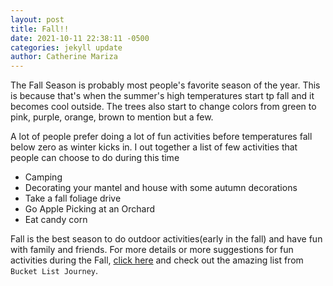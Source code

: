 ```yaml
---
layout: post
title: Fall!!
date: 2021-10-11 22:38:11 -0500
categories: jekyll update
author: Catherine Mariza
---
```

The Fall Season is probably most people's favorite season of the year. This is because that's when the summer's high temperatures start tp fall and it becomes cool outside. The trees also start to change colors from green to pink, purple, orange, brown to mention but a few.

A lot of people prefer doing a lot of fun activities before temperatures fall below zero as winter kicks in. I out together a list of few activities that people can choose to do during this time

* Camping
* Decorating your mantel and house with some autumn decorations
* Take a fall foliage drive
* Go Apple Picking at an Orchard
* Eat candy corn

Fall is the best season to do outdoor activities(early in the fall) and have fun with family and friends. For more details or more suggestions for fun activities during the Fall, [click here](https://bucketlistjourney.net/fun-fall-bucket-list-activities/) and check out the amazing list from `Bucket List Journey`.
